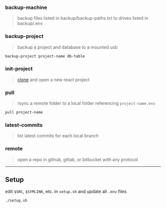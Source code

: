 ### backup-machine 
> backup files listed in backup/backup-paths.txt to drives listed in backup/.env

### backup-project 
> backup a project and database to a mounted usb
```bash 
backup-project project-name db-table
```

### init-project 
> [clone](https://github.com/crshmk/react-ts) and open a new react project 

### pull 
> rsync a remote folder to a local folder referencing `project-name.env`
```bash
pull project-name
```

### latest-commits 
> list latest commits for each local branch

### remote 
> open a repo in github, gitlab, or bitbucket with any protocol 

---

## Setup 

edit `$SRC`, `$SYMLINK`, etc. in `setup.sh` and update all `.env` files 
```bash
./setup.sh
```
